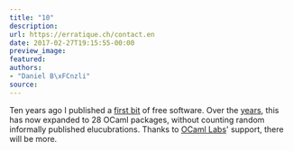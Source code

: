```yaml
---
title: "10"
description:
url: https://erratique.ch/contact.en
date: 2017-02-27T19:15:55-00:00
preview_image:
featured:
authors:
- "Daniel B\xFCnzli"
source:
---
```


Ten years ago I published a <a href="http://alan.petitepomme.net/cwn/2007.02.27.html#3">first bit</a> of free software. Over the <a href="https://erratique.ch/tags/OCaml">years</a>, this has now expanded to 28 OCaml packages, without counting random informally published elucubrations. Thanks to <a href="http://ocamllabs.io">OCaml Labs</a>' support, there will be more.
